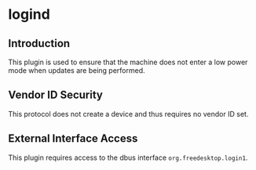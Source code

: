 # logind

## Introduction

This plugin is used to ensure that the machine does not enter a low power mode
when updates are being performed.

## Vendor ID Security

This protocol does not create a device and thus requires no vendor ID set.

## External Interface Access

This plugin requires access to the dbus interface `org.freedesktop.login1`.
